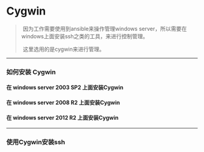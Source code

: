 # Cygwin 



> ​	因为工作需要使用到ansible来操作管理windows server，所以需要在windows上面安装ssh之类的工具，来进行控制管理。
>
> ​	这里选用的是cygwin来进行管理。
>





---

### 如何安装 Cygwin



#### 在 windows server 2003 SP2 上面安装Cygwin







#### 在 windows server 2008 R2 上面安装Cygwin







#### 在 windows server 2012 R2 上面安装Cygwin






---

### 使用Cygwin安装ssh

